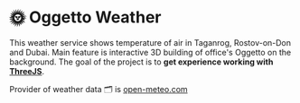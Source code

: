 # 🌞 Oggetto Weather

This weather service shows temperature of air in Taganrog, Rostov-on-Don and Dubai. Main feature is interactive 3D building of office's Oggetto on the background. The goal of the project is to **get experience working with [ThreeJS](https://threejs.org/)**.

Provider of weather data 🗂 is [open-meteo.com](https://open-meteo.com/) 

